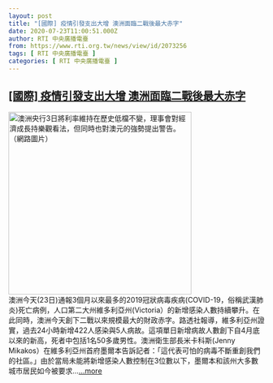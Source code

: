 ```yaml
---
layout: post
title: "[國際] 疫情引發支出大增 澳洲面臨二戰後最大赤字"
date: 2020-07-23T11:00:51.000Z
author: RTI 中央廣播電臺
from: https://www.rti.org.tw/news/view/id/2073256
tags: [ RTI 中央廣播電臺 ]
categories: [ RTI 中央廣播電臺 ]
---
```

<!--1595502051000-->
[[國際] 疫情引發支出大增 澳洲面臨二戰後最大赤字](https://www.rti.org.tw/news/view/id/2073256)
------

<div>
<img src="https://static.rti.org.tw/assets/thumbnails/2017/10/03/150703112957618.jpg" width="360" alt="澳洲央行3日將利率維持在歷史低檔不變，理事會對經濟成長持樂觀看法，但同時也對澳元的強勢提出警告。（網路圖片）" title="澳洲央行3日將利率維持在歷史低檔不變，理事會對經濟成長持樂觀看法，但同時也對澳元的強勢提出警告。（網路圖片）"><br>澳洲今天(23日)通報3個月以來最多的2019冠狀病毒疾病(COVID-19，俗稱武漢肺炎)死亡病例，人口第二大州維多利亞州(Victoria）的新增感染人數持續攀升。在此同時，澳洲今天創下二戰以來規模最大的財政赤字。路透社報導，維多利亞州證實，過去24小時新增422人感染與5人病故。這項單日新增病故人數創下自4月底以來的新高，死者中包括1名50多歲男性。澳洲衛生部長米卡科斯(Jenny Mikakos）在維多利亞州首府墨爾本告訴記者：「這代表可怕的病毒不斷重創我們的社區。」由於當局未能將新增感染人數控制在3位數以下，墨爾本和該州大多數城市居民如今被要求...<a target="_blank" href="https://www.rti.org.tw/news/view/id/2073256">...more</a>
</div>
